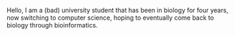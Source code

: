 Hello, I am a (bad) university student that has been in biology for four years, now switching to computer science, hoping to eventually come back to biology through bioinformatics.
